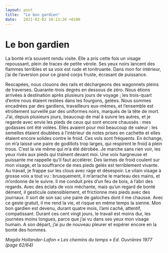 ```yaml
---
layout: post
title:  "Le bon gardien"
date:   2021-02-02 10:13:26 +0100
---
```


# Le bon gardien
 
La bonté m’a souvent rendu visite. Elle a pris cette fois un visage repoussant, plein de traces de petite vérole. Ses yeux noirs lancent des flammes terribles et sa voix est rude et tonitruante. Dans mon for intérieur, j’ai de l’aversion pour ce grand corps fruste, écrasant de puissance.
 
Rescapées, nous clouons des rails et déchargeons des wagonnets pleins de traverses. Quarante-trois degrés en dessous de zéro. Nous étions arrivées à destination après plusieurs jours de voyage ; les trois-quart d’entre nous étaient restées dans les fourgons, gelées. Nous sommes encadrées par des gardiens, travailleurs eux-mêmes, et l’ensemble est étroitement surveillé par des uniformes noirs, marqués de la tête de mort.
J’ai, depuis plusieurs jours, beaucoup de mal à suivre les autres, et je regarde avec envie les pieds de ceux qui sont encore chaussés : mes godasses ont été volées. Elles avaient pour moi beaucoup de valeur : les semelles étaient doublées à l’intérieur de notes prises en cachette et elles étaient encore solides contre le froid. Ces vols sont fréquents. En échange, on m’a laissé une paire de godillots trop larges, qui respirent le froid à plein trous. C’est la vie même qui m’a été dérobée. Je marche sans rien voir, les yeux rivés aux pieds qui traînent devant moi. Une voix hargneuse et puissante me rappelle qu’il faut accélérer.
Des larmes de froid coulent sur mon visage, et la souffrance de mes pieds gelés est terriblement vivante.
Au travail, je frappe sur les clous avec rage et désespoir.
Le vilain visage à grosse voix a tout vu : brusquement, il m’arrache le marteau des mains, et m’ordonne de le suivre. Il me conduit près d’un feu de bois, à l’abri des regards. Avec des éclats de voix méchante, mais qu’un regard de bonté dément, il gesticule ostensiblement, et frictionne mes pieds avec des journaux.
Il sort de son sac une paire de galoches dont il me chausse.
Avec ce geste gratuit, il me rend la vie, et risque en même temps la sienne.
Mon bon gardien est devenu, durant quatre mois, l’ami caché, attentif, compatissant. Durant ces cent vingt jours, le travail est moins dur, les journées moins longues, parce que j’ai vu dans ses yeux mon visage humain.
A son départ, j’ai pu de nouveau pleurer et espérer encore en la bonté des hommes.
 
*Magda Hollander-Lafon
« Les chemins du temps » Ed. Ouvrières 1977 (page 62/64)*

